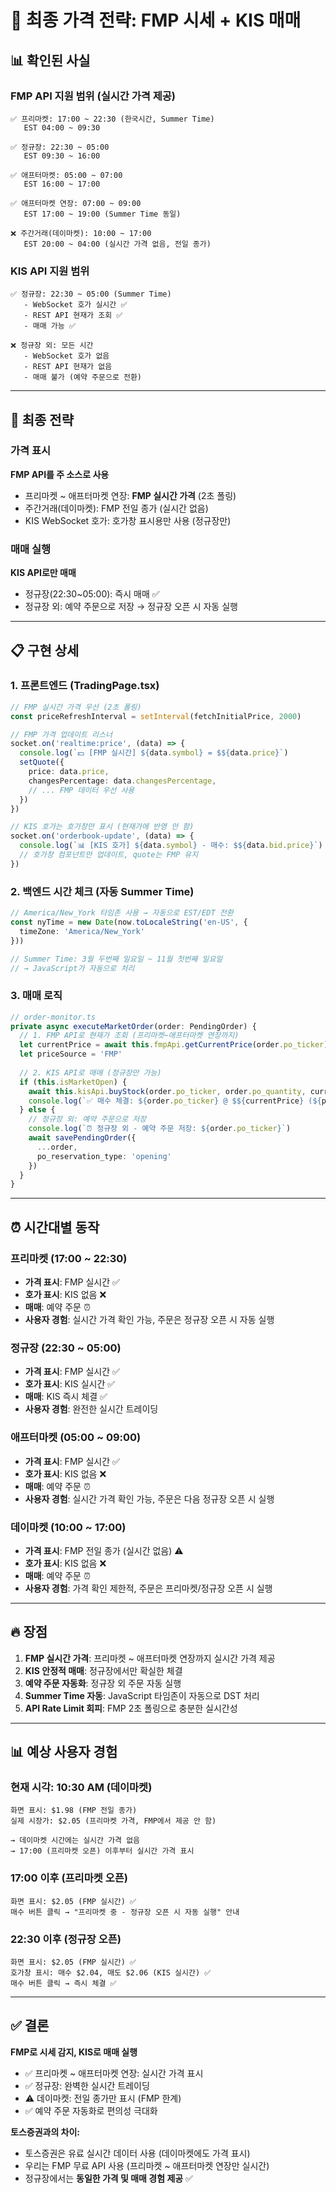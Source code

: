 # 🎯 최종 가격 전략: FMP 시세 + KIS 매매

## 📊 확인된 사실

### FMP API 지원 범위 (실시간 가격 제공)
```
✅ 프리마켓: 17:00 ~ 22:30 (한국시간, Summer Time)
   EST 04:00 ~ 09:30

✅ 정규장: 22:30 ~ 05:00 
   EST 09:30 ~ 16:00

✅ 애프터마켓: 05:00 ~ 07:00
   EST 16:00 ~ 17:00

✅ 애프터마켓 연장: 07:00 ~ 09:00
   EST 17:00 ~ 19:00 (Summer Time 동일)

❌ 주간거래(데이마켓): 10:00 ~ 17:00
   EST 20:00 ~ 04:00 (실시간 가격 없음, 전일 종가)
```

### KIS API 지원 범위
```
✅ 정규장: 22:30 ~ 05:00 (Summer Time)
   - WebSocket 호가 실시간 ✅
   - REST API 현재가 조회 ✅
   - 매매 가능 ✅

❌ 정규장 외: 모든 시간
   - WebSocket 호가 없음
   - REST API 현재가 없음
   - 매매 불가 (예약 주문으로 전환)
```

---

## 🎯 최종 전략

### 가격 표시
**FMP API를 주 소스로 사용**
- 프리마켓 ~ 애프터마켓 연장: **FMP 실시간 가격** (2초 폴링)
- 주간거래(데이마켓): FMP 전일 종가 (실시간 없음)
- KIS WebSocket 호가: 호가창 표시용만 사용 (정규장만)

### 매매 실행
**KIS API로만 매매**
- 정규장(22:30~05:00): 즉시 매매 ✅
- 정규장 외: 예약 주문으로 저장 → 정규장 오픈 시 자동 실행

---

## 📋 구현 상세

### 1. 프론트엔드 (TradingPage.tsx)

```typescript
// FMP 실시간 가격 우선 (2초 폴링)
const priceRefreshInterval = setInterval(fetchInitialPrice, 2000)

// FMP 가격 업데이트 리스너
socket.on('realtime:price', (data) => {
  console.log(`💵 [FMP 실시간] ${data.symbol} = $${data.price}`)
  setQuote({
    price: data.price,
    changesPercentage: data.changesPercentage,
    // ... FMP 데이터 우선 사용
  })
})

// KIS 호가는 호가창만 표시 (현재가에 반영 안 함)
socket.on('orderbook-update', (data) => {
  console.log(`📊 [KIS 호가] ${data.symbol} - 매수: $${data.bid.price}`)
  // 호가창 컴포넌트만 업데이트, quote는 FMP 유지
})
```

### 2. 백엔드 시간 체크 (자동 Summer Time)

```typescript
// America/New_York 타임존 사용 → 자동으로 EST/EDT 전환
const nyTime = new Date(now.toLocaleString('en-US', { 
  timeZone: 'America/New_York' 
}))

// Summer Time: 3월 두번째 일요일 ~ 11월 첫번째 일요일
// → JavaScript가 자동으로 처리
```

### 3. 매매 로직

```typescript
// order-monitor.ts
private async executeMarketOrder(order: PendingOrder) {
  // 1. FMP API로 현재가 조회 (프리마켓~애프터마켓 연장까지)
  let currentPrice = await this.fmpApi.getCurrentPrice(order.po_ticker)
  let priceSource = 'FMP'
  
  // 2. KIS API로 매매 (정규장만 가능)
  if (this.isMarketOpen) {
    await this.kisApi.buyStock(order.po_ticker, order.po_quantity, currentPrice)
    console.log(`✅ 매수 체결: ${order.po_ticker} @ $${currentPrice} (${priceSource})`)
  } else {
    // 정규장 외: 예약 주문으로 저장
    console.log(`⏰ 정규장 외 - 예약 주문 저장: ${order.po_ticker}`)
    await savePendingOrder({
      ...order,
      po_reservation_type: 'opening'
    })
  }
}
```

---

## ⏰ 시간대별 동작

### 프리마켓 (17:00 ~ 22:30)
- **가격 표시**: FMP 실시간 ✅
- **호가 표시**: KIS 없음 ❌
- **매매**: 예약 주문 ⏰
- **사용자 경험**: 실시간 가격 확인 가능, 주문은 정규장 오픈 시 자동 실행

### 정규장 (22:30 ~ 05:00)
- **가격 표시**: FMP 실시간 ✅
- **호가 표시**: KIS 실시간 ✅
- **매매**: KIS 즉시 체결 ✅
- **사용자 경험**: 완전한 실시간 트레이딩

### 애프터마켓 (05:00 ~ 09:00)
- **가격 표시**: FMP 실시간 ✅
- **호가 표시**: KIS 없음 ❌
- **매매**: 예약 주문 ⏰
- **사용자 경험**: 실시간 가격 확인 가능, 주문은 다음 정규장 오픈 시 실행

### 데이마켓 (10:00 ~ 17:00)
- **가격 표시**: FMP 전일 종가 (실시간 없음) ⚠️
- **호가 표시**: KIS 없음 ❌
- **매매**: 예약 주문 ⏰
- **사용자 경험**: 가격 확인 제한적, 주문은 프리마켓/정규장 오픈 시 실행

---

## 🔥 장점

1. **FMP 실시간 가격**: 프리마켓 ~ 애프터마켓 연장까지 실시간 가격 제공
2. **KIS 안정적 매매**: 정규장에서만 확실한 체결
3. **예약 주문 자동화**: 정규장 외 주문 자동 실행
4. **Summer Time 자동**: JavaScript 타임존이 자동으로 DST 처리
5. **API Rate Limit 회피**: FMP 2초 폴링으로 충분한 실시간성

---

## 📊 예상 사용자 경험

### 현재 시각: 10:30 AM (데이마켓)
```
화면 표시: $1.98 (FMP 전일 종가)
실제 시장가: $2.05 (프리마켓 가격, FMP에서 제공 안 함)

→ 데이마켓 시간에는 실시간 가격 없음
→ 17:00 (프리마켓 오픈) 이후부터 실시간 가격 표시
```

### 17:00 이후 (프리마켓 오픈)
```
화면 표시: $2.05 (FMP 실시간) ✅
매수 버튼 클릭 → "프리마켓 중 - 정규장 오픈 시 자동 실행" 안내
```

### 22:30 이후 (정규장 오픈)
```
화면 표시: $2.05 (FMP 실시간) ✅
호가창 표시: 매수 $2.04, 매도 $2.06 (KIS 실시간) ✅
매수 버튼 클릭 → 즉시 체결 ✅
```

---

## ✅ 결론

**FMP로 시세 감지, KIS로 매매 실행**

- ✅ 프리마켓 ~ 애프터마켓 연장: 실시간 가격 표시
- ✅ 정규장: 완벽한 실시간 트레이딩
- ⚠️ 데이마켓: 전일 종가만 표시 (FMP 한계)
- ✅ 예약 주문 자동화로 편의성 극대화

**토스증권과의 차이:**
- 토스증권은 유료 실시간 데이터 사용 (데이마켓에도 가격 표시)
- 우리는 FMP 무료 API 사용 (프리마켓 ~ 애프터마켓 연장만 실시간)
- 정규장에서는 **동일한 가격 및 매매 경험 제공** ✅

